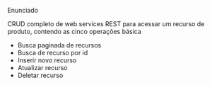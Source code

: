 

Enunciado

CRUD completo de web services REST para acessar um recurso de produto, contendo as cinco operações básica 

* Busca paginada de recursos
* Busca de recurso por id
* Inserir novo recurso
* Atualizar recurso
* Deletar  recurso


